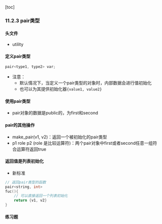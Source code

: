 [toc]

### 11.2.3 pair类型

#### 头文件

* utility

#### 定义pair类型

```C++
pair<type1, type2> var;
```

* 注意：
  * 默认情况下，当定义一个pair类型的对象时，内部数据会进行值初始化
  * 也可以为其提供初始化器`{value1, value2}`

#### 使用pair类型

* pair对象的数据是public的，为first和second

#### pair的其他操作

* make_pair(v1, v2)：返回一个被初始化的pair类型
* p1 role p2 (role 是比较运算符)：两个pair对象中first或者second任意一组符合运算符返回true

#### 返回值是列表初始化

* 新标准

```C++
// 返回pair类型的函数
pair<string, int>
fuc(){
    // 可以直接返回一个列表初始化
    return {v1, v2}
}
```

#### 练习题

